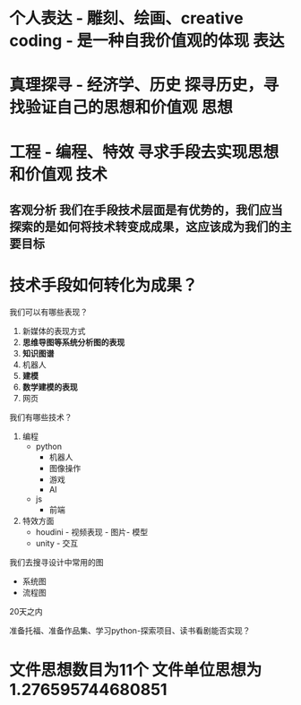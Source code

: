 # 个人表达 - 雕刻、绘画、creative coding - 是一种自我价值观的体现 表达

# 真理探寻 - 经济学、历史 探寻历史，寻找验证自己的思想和价值观 思想

# 工程 - 编程、特效 寻求手段去实现思想和价值观 技术

## 客观分析 我们在手段技术层面是有优势的，我们应当探索的是如何将技术转变成成果，这应该成为我们的主要目标

# 技术手段如何转化为成果？

我们可以有哪些表现？

1. 新媒体的表现方式
2. **思维导图等系统分析图的表现**
3. **知识图谱**
4. 机器人
5. **建模**
6. **数学建模的表现**
7. 网页

我们有哪些技术？

1. 编程
   * python
     * 机器人
     * 图像操作
     * 游戏
     * AI
   * js
     * 前端
2. 特效方面
   * houdini - 视频表现 - 图片- 模型
   * unity - 交互



我们去搜寻设计中常用的图

* 系统图
* 流程图



20天之内

准备托福、准备作品集、学习python-探索项目、读书看剧能否实现？

# 文件思想数目为11个 文件单位思想为1.276595744680851